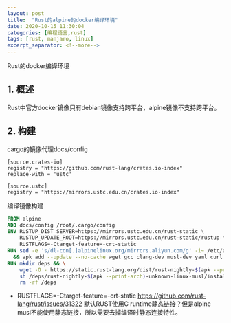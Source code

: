 ```yaml
---
layout: post
title:  "Rust的alpine的docker编译环境"
date: 2020-10-15 11:30:04
categories: [编程语言,rust]
tags: [rust, manjaro, linux]
excerpt_separator: <!--more-->
---
```

Rust的docker编译环境
<!--more-->

## 1. 概述
Rust中官方docker镜像只有debian镜像支持跨平台，alpine镜像不支持跨平台。

## 2. 构建

cargo的镜像代理docs/config
```config
[source.crates-io]
registry = "https://github.com/rust-lang/crates.io-index"
replace-with = 'ustc'

[source.ustc]
registry = "https://mirrors.ustc.edu.cn/crates.io-index"
```

编译镜像构建
```Dockerfile
FROM alpine
ADD docs/config /root/.cargo/config
ENV RUSTUP_DIST_SERVER=https://mirrors.ustc.edu.cn/rust-static \
    RUSTUP_UPDATE_ROOT=https://mirrors.ustc.edu.cn/rust-static/rustup \
    RUSTFLAGS=-Ctarget-feature=-crt-static
RUN sed -e 's/dl-cdn[.]alpinelinux.org/mirrors.aliyun.com/g' -i~ /etc/apk/repositories \
  && apk add --update --no-cache wget gcc clang-dev musl-dev yaml curl libmicrohttpd libuuid
RUN mkdir deps && \
    wget -O - https://static.rust-lang.org/dist/rust-nightly-$(apk --print-arch)-unknown-linux-musl.tar.gz | tar -C deps -z -x -f - && \
    sh /deps/rust-nightly-$(apk --print-arch)-unknown-linux-musl/install.sh --prefix=/usr && \
    rm -rf /deps
```

* RUSTFLAGS=-Ctarget-feature=-crt-static
https://github.com/rust-lang/rust/issues/31322
默认RUST使用C runtime静态链接？但是alpine musl不能使用静态链接，所以需要去掉编译时静态连接特性。